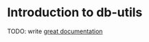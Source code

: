 # Introduction to db-utils

TODO: write [great documentation](http://jacobian.org/writing/what-to-write/)
